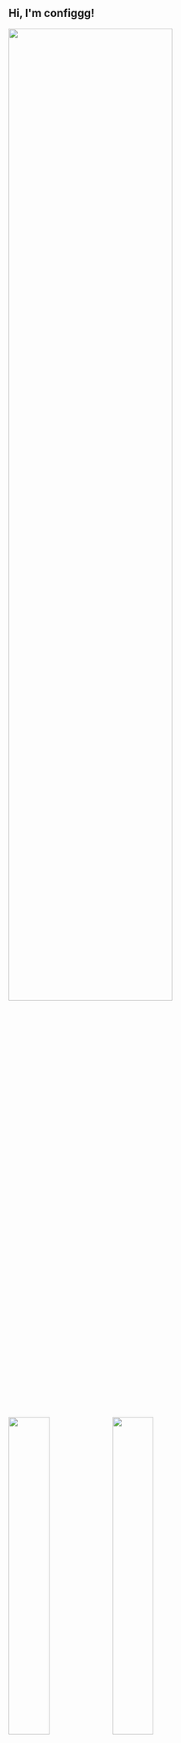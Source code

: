 ## Hi, I'm configgg!

<img width="80%" height="70%" src="https://github-widgetbox.vercel.app/api/profile?username=configggg&data=followers,repositories,stars,commits&theme=darkmode">
<img align="left" width="40%" src="https://github-readme-stats.vercel.app/api?username=configggg&show_icons=true&theme=radical">
<img align="left" width="40%" src="https://github-readme-stats.vercel.app/api/top-langs/?username=configggg&layout=compact">

<img align="left" width="40%" src="https://discord.c99.nl/widget/theme-1/1150343570834870302.png ">

<br clear="left">

<details>
  <summary>
    <h4 align="left">About me</h4>
  </summary>
  <p align="center">
   <h5>Minecraft Cheater, YouTuber and Programmer<h5>
    </a>
  </p>
</details>

[<img src='https://cdn.jsdelivr.net/npm/simple-icons@3.0.1/icons/github.svg' alt='GitHub' height='30'>](https://github.com/configggg) [<img src='https://simpleicons.org/icons/replit.svg' alt='Replit' height='30'>](https://replit.com/@configgg4221) [<img src='https://cdn.jsdelivr.net/npm/simple-icons@3.0.1/icons/youtube.svg' alt='YouTube' height='30'>](https://www.youtube.com/@configgg4221)
